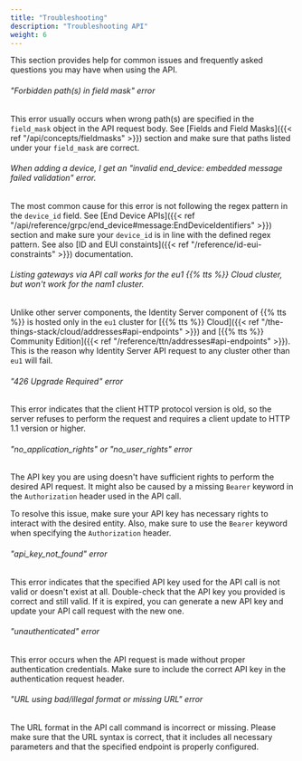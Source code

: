 ```yaml
---
title: "Troubleshooting"
description: "Troubleshooting API"
weight: 6
---
```


This section provides help for common issues and frequently asked questions you may have when using the API.

<!--more-->

###### "Forbidden path(s) in field mask" error

This error usually occurs when wrong path(s) are specified in the `field_mask` object in the API request body. See [Fields and Field Masks]({{< ref "/api/concepts/fieldmasks" >}}) section and make sure that paths listed under your `field_mask` are correct.

###### When adding a device, I get an "invalid end_device: embedded message failed validation" error.

The most common cause for this error is not following the regex pattern in the `device_id` field. See [End Device APIs]({{< ref "/api/reference/grpc/end_device#message:EndDeviceIdentifiers" >}}) section and make sure your `device_id` is in line with the defined regex pattern. See also [ID and EUI constaints]({{< ref "/reference/id-eui-constraints" >}}) documentation.

###### Listing gateways via API call works for the eu1 {{% tts %}} Cloud cluster, but won't work for the nam1 cluster.

Unlike other server components, the Identity Server component of {{% tts %}} is hosted only in the `eu1` cluster for [{{% tts %}} Cloud]({{< ref "/the-things-stack/cloud/addresses#api-endpoints" >}}) and [{{% tts %}} Community Edition]({{< ref "/reference/ttn/addresses#api-endpoints" >}}). This is the reason why Identity Server API request to any cluster other than `eu1` will fail.

###### "426 Upgrade Required" error

This error indicates that the client HTTP protocol version is old, so the server refuses to perform the request and requires a client update to HTTP 1.1 version or higher.

###### "no_application_rights" or "no_user_rights" error

The API key you are using doesn't have sufficient rights to perform the desired API request. It might also be caused by a missing `Bearer` keyword in the `Authorization` header used in the API call.

To resolve this issue, make sure your API key has necessary rights to interact with the desired entity. Also, make sure to use the `Bearer` keyword when specifying the `Authorization` header.

###### "api_key_not_found" error

This error indicates that the specified API key used for the API call is not valid or doesn't exist at all. Double-check that the API key you provided is correct and still valid. If it is expired, you can generate a new API key and update your API call request with the new one.

###### "unauthenticated" error

This error occurs when the API request is made without proper authentication credentials. Make sure to include the correct API key in the authentication request header.

###### "URL using bad/illegal format or missing URL" error

The URL format in the API call command is incorrect or missing. Please make sure that the URL syntax is correct, that it includes all necessary parameters and that the specified endpoint is properly configured.
